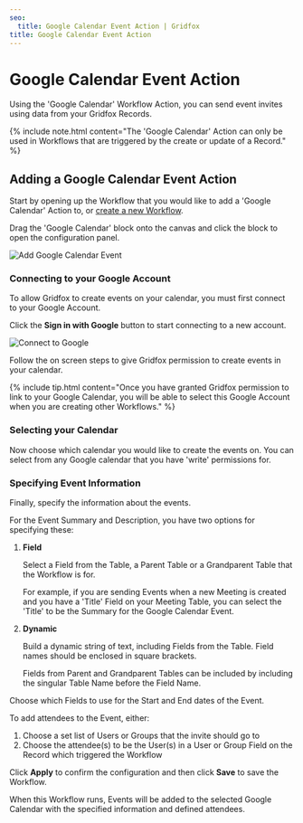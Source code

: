 ```yaml
---
seo:
  title: Google Calendar Event Action | Gridfox
title: Google Calendar Event Action
---
```

# Google Calendar Event Action

Using the 'Google Calendar' Workflow Action, you can send event invites using data from your Gridfox Records.

{% include note.html content="The 'Google Calendar' Action can only be used in Workflows that are triggered by the create or update of a Record." %}

## Adding a Google Calendar Event Action

Start by opening up the Workflow that you would like to add a 'Google Calendar' Action to, or [create a new Workflow](/building-a-project/creating-workflows).

Drag the 'Google Calendar' block onto the canvas and click the block to open the configuration panel.

![Add Google Calendar Event](/assets/images/add-google-calendar-action_rs.gif "Add Google Calendar Event")

### Connecting to your Google Account

To allow Gridfox to create events on your calendar, you must first connect to your Google Account.

Click the **Sign in with Google** button to start connecting to a new account.

![Connect to Google](/assets/images/connect-to-google_rs.jpg "Connect to Google")

Follow the on screen steps to give Gridfox permission to create events in your calendar.

{% include tip.html content="Once you have granted Gridfox permission to link to your Google Calendar, you will be able to select this Google Account when you are creating other Workflows." %}

### Selecting your Calendar

Now choose which calendar you would like to create the events on. You can select from any Google calendar that you have 'write' permissions for.

### Specifying Event Information

Finally, specify the information about the events.

For the Event Summary and Description, you have two options for specifying these:

1. **Field**

   Select a Field from the Table, a Parent Table or a Grandparent Table that the Workflow is for.

   For example, if you are sending Events when a new Meeting is created and you have a 'Title' Field on your Meeting Table, you can select the 'Title' to be the Summary for the Google Calendar Event.
2. **Dynamic**

   Build a dynamic string of text, including Fields from the Table. Field names should be enclosed in square brackets. 

   Fields from Parent and Grandparent Tables can be included by including the singular Table Name before the Field Name.

Choose which Fields to use for the Start and End dates of the Event.

To add attendees to the Event, either:

1. Choose a set list of Users or Groups that the invite should go to
2. Choose the attendee(s) to be the User(s) in a User or Group Field on the Record which triggered the Workflow

Click **Apply** to confirm the configuration and then click **Save** to save the Workflow.

When this Workflow runs, Events will be added to the selected Google Calendar with the specified information and defined attendees.
